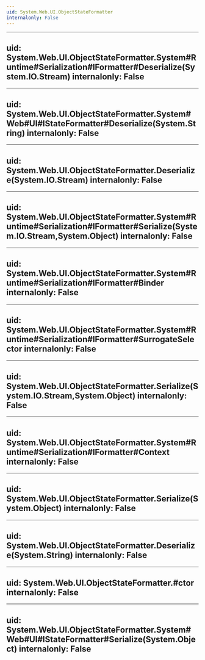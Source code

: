 ```yaml
---
uid: System.Web.UI.ObjectStateFormatter
internalonly: False
---
```


---
uid: System.Web.UI.ObjectStateFormatter.System#Runtime#Serialization#IFormatter#Deserialize(System.IO.Stream)
internalonly: False
---

---
uid: System.Web.UI.ObjectStateFormatter.System#Web#UI#IStateFormatter#Deserialize(System.String)
internalonly: False
---

---
uid: System.Web.UI.ObjectStateFormatter.Deserialize(System.IO.Stream)
internalonly: False
---

---
uid: System.Web.UI.ObjectStateFormatter.System#Runtime#Serialization#IFormatter#Serialize(System.IO.Stream,System.Object)
internalonly: False
---

---
uid: System.Web.UI.ObjectStateFormatter.System#Runtime#Serialization#IFormatter#Binder
internalonly: False
---

---
uid: System.Web.UI.ObjectStateFormatter.System#Runtime#Serialization#IFormatter#SurrogateSelector
internalonly: False
---

---
uid: System.Web.UI.ObjectStateFormatter.Serialize(System.IO.Stream,System.Object)
internalonly: False
---

---
uid: System.Web.UI.ObjectStateFormatter.System#Runtime#Serialization#IFormatter#Context
internalonly: False
---

---
uid: System.Web.UI.ObjectStateFormatter.Serialize(System.Object)
internalonly: False
---

---
uid: System.Web.UI.ObjectStateFormatter.Deserialize(System.String)
internalonly: False
---

---
uid: System.Web.UI.ObjectStateFormatter.#ctor
internalonly: False
---

---
uid: System.Web.UI.ObjectStateFormatter.System#Web#UI#IStateFormatter#Serialize(System.Object)
internalonly: False
---
